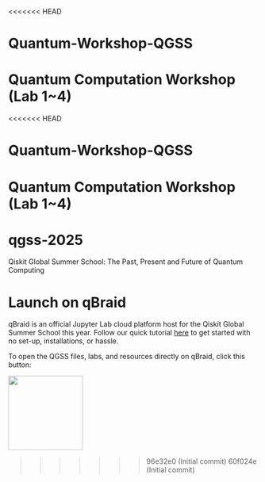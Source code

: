 <<<<<<< HEAD
# Quantum-Workshop-QGSS
Quantum Computation Workshop (Lab 1~4)
=======
<<<<<<< HEAD
# Quantum-Workshop-QGSS
Quantum Computation Workshop (Lab 1~4)
=======
# qgss-2025
Qiskit Global Summer School: The Past, Present and Future of Quantum Computing

# Launch on qBraid

qBraid is an official Jupyter Lab cloud platform host for the Qiskit Global Summer School this year. Follow our quick tutorial [here](https://docs.qbraid.com/lab/user-guide/qgss-2025) to get started with no set-up, installations, or hassle.

To open the QGSS files, labs, and resources directly on qBraid, click this button:

[<img src="https://qbraid-static.s3.amazonaws.com/logos/Launch_on_qBraid_white.png" width="150">](https://account.qbraid.com/?gitHubUrl=https://github.com/qiskit-community/qgss-2025.git&api=v2)


>>>>>>> 96e32e0 (Initial commit)
>>>>>>> 60f024e (Initial commit)

